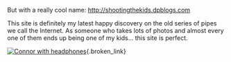 But with a really cool name: <http://shootingthekids.dpblogs.com>

This site is definitely my latest happy discovery on the old series of pipes we call the Internet. As someone who takes lots of photos and almost every one of them ends up being one of my kids... this site is perfect.

[<img alt="Connor with headphones" src="http://static.flickr.com/78/205494119_ec5e61d4cc_m.jpg" border="0" />](http://www.flickr.com/photos/11836230@N00/205494119/){.broken_link}